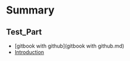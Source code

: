 # Summary

## Test\_Part

* [gitbook with github](gitbook with github.md)
* [Introduction](README.md)

